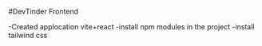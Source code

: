 #DevTinder Frontend

-Created applocation vite+react
-install npm modules in the project
-install tailwind css
